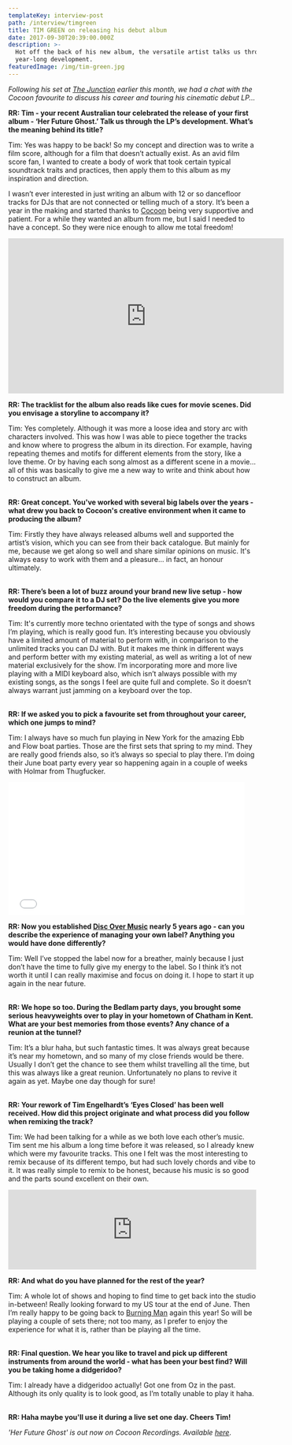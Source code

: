 ```yaml
---
templateKey: interview-post
path: /interview/timgreen
title: TIM GREEN on releasing his debut album
date: 2017-09-30T20:39:00.000Z
description: >-
  Hot off the back of his new album, the versatile artist talks us through its
  year-long development. 
featuredImage: /img/tim-green.jpg
---
```

_Following his set at [The Junction](https://bit.ly/2wqrGHH) earlier this month, we had a chat with the Cocoon favourite to discuss his career and touring his cinematic debut LP..._

**RR: Tim - your recent Australian tour celebrated the release of your first album - ‘Her Future Ghost.’ Talk us through the LP’s development. What’s the meaning behind its title?**

Tim: Yes was happy to be back! So my concept and direction was to write a film score, although for a film that doesn’t actually exist. As an avid film score fan, I wanted to create a body of work that took certain typical soundtrack traits and practices, then apply them to this album as my inspiration and direction. 

I wasn’t ever interested in just writing an album with 12 or so dancefloor tracks for DJs that are not connected or telling much of a story. It’s been a year in the making and started thanks to [Cocoon](https://www.facebook.com/COCOON.OFFICIAL/) being very supportive and patient. For a while they wanted an album from me, but I said I needed to have a concept. So they were nice enough to allow me total freedom! 

<iframe src="https://www.facebook.com/plugins/video.php?href=https%3A%2F%2Fwww.facebook.com%2Fravereviewz%2Fvideos%2F637945146556505%2F&show_text=0&width=560" width="560" height="315" style="border:none;overflow:hidden" scrolling="no" frameborder="0" allowTransparency="true" allowFullScreen="true"></iframe>

**RR: The tracklist for the album also reads like cues for movie scenes. Did you envisage a storyline to accompany it?**

Tim: Yes completely. Although it was more a loose idea and story arc with characters involved. This was how I was able to piece together the tracks and know where to progress the album in its direction. For example, having repeating themes and motifs for different elements from the story, like a love theme. Or by having each song almost as a different scene in a movie… all of this was basically to give me a new way to write and think about how to construct an album. 
<br><br>

**RR: Great concept. You've worked with several big labels over the years - what drew you back to Cocoon's creative environment when it came to producing the album?**

Tim: Firstly they have always released albums well and supported the artist’s vision, which you can see from their back catalogue.  But mainly for me, because we get along so well and share similar opinions on music. It's always easy to work with them and a pleasure... in fact, an honour ultimately. 
<br><br>

**RR: There’s been a lot of buzz around your brand new live setup - how would you compare it to a DJ set? Do the live elements give you more freedom during the performance?**

Tim: It's currently more techno orientated with the type of songs and shows I’m playing, which is really good fun. It’s interesting because you obviously have a limited amount of material to perform with, in comparison to the unlimited tracks you can DJ with. But it makes me think in different ways and perform better with my existing material, as well as writing a lot of new material exclusively for the show. I’m incorporating more and more live playing with a MIDI keyboard also, which isn’t always possible with my existing songs, as the songs I feel are quite full and complete. So it doesn’t always warrant just jamming on a keyboard over the top. 
<br><br>

**RR: If we asked you to pick a favourite set from throughout your career, which one jumps to mind?**

Tim: I always have so much fun playing in New York for the amazing Ebb and Flow boat parties. Those are the first sets that spring to my mind. They are really good friends also, so it’s always so special to play there. I’m doing their June boat party every year so happening again in a couple of weeks with Holmar from Thugfucker. 

<iframe frameborder="0" width="480" height="270" src="//www.dailymotion.com/embed/video/x4jv2o9" allowfullscreen allow="autoplay"></iframe>

**RR: Now you established [Disc Over Music](https://www.facebook.com/DiscOverMusicOfficial/) nearly 5 years ago - can you describe the experience of managing your own label?  Anything you would have done differently?**

Tim: Well I’ve stopped the label now for a breather, mainly because I just don’t have the time to fully give my energy to the label. So I think it’s not worth it until I can really maximise and focus on doing it. I hope to start it up again in the near future.
<br><br>

**RR: We hope so too. During the Bedlam party days, you brought some serious heavyweights over to play in your hometown of Chatham in Kent. What are your best memories from those events? Any chance of a reunion at the tunnel?**

Tim: It’s a blur haha, but such fantastic times. It was always great because it’s near my hometown, and so many of my close friends would be there. Usually I don’t get the chance to see them whilst travelling all the time, but this was always like a great reunion. Unfortunately no plans to revive it again as yet. Maybe one day though for sure!
<br><br>

**RR: Your rework of Tim Engelhardt’s ‘Eyes Closed’ has been well received. How did this project originate and what process did you follow when remixing the track?**

Tim: We had been talking for a while as we both love each other’s music. Tim sent me his album a long time before it was released, so I already knew which were my favourite tracks. This one I felt was the most interesting to remix because of its different tempo, but had such lovely chords and vibe to it.  It was really simple to remix to be honest, because his music is so good and the parts sound excellent on their own.

<iframe src="https://embed.beatport.com/?id=9839774&type=track" width="100%" height="162" frameborder="0" scrolling="no" style="max-width:600px;"></iframe>

**RR: And what do you have planned for the rest of the year?**

Tim: A whole lot of shows and hoping to find time to get back into the studio in-between! Really looking forward to my US tour at the end of June. Then I’m really happy to be going back to [Burning Man](https://www.facebook.com/burningman/) again this year! So will be playing a couple of sets there; not too many, as I prefer to enjoy the experience for what it is, rather than be playing all the time.
<br><br>

**RR: Final question. We hear you like to travel and pick up different instruments from around the world - what has been your best find? Will you be taking home a didgeridoo?**

Tim: I already have a didgeridoo actually! Got one from Oz in the past. Although its only quality is to look good, as I’m totally unable to play it haha.
<br><br>

**RR: Haha maybe you'll use it during a live set one day. Cheers Tim!**

_'Her Future Ghost' is out now on Cocoon Recordings. Available [here](https://www.beatport.com/release/her-future-ghost/2269137)_.
